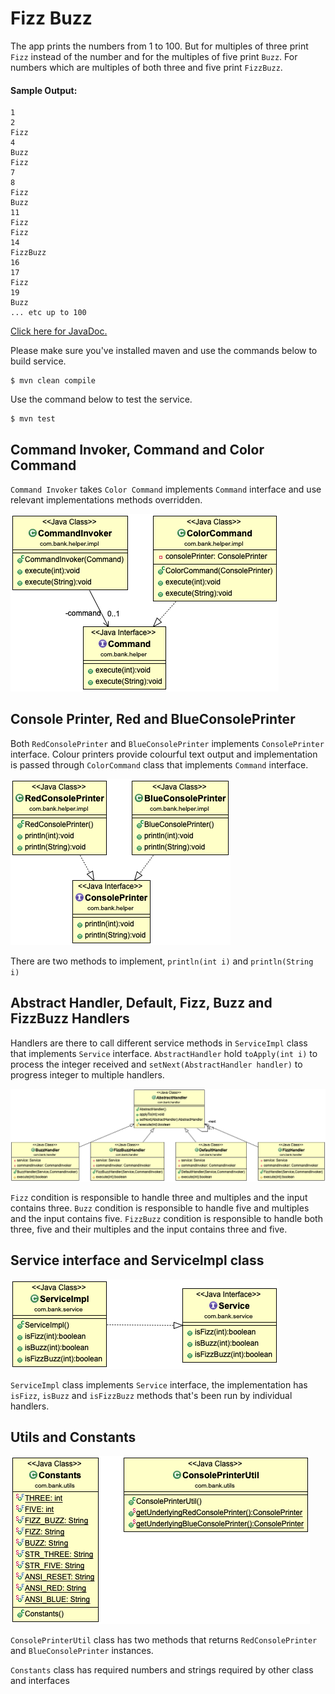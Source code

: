 # Fizz Buzz
The app prints the numbers from 1 to 100. But for multiples of three print `Fizz` instead of the number
and for the multiples of five print `Buzz`. For numbers which are multiples of both three and five print `FizzBuzz`.

#### Sample Output:
```
1
2
Fizz
4
Buzz
Fizz
7
8
Fizz
Buzz
11
Fizz
Fizz
14
FizzBuzz
16
17
Fizz
19
Buzz
... etc up to 100
```

[Click here for JavaDoc.](https://ozinal.github.io/fizz-buzz/)

Please make sure you've installed maven and use the commands below to build service.

```
$ mvn clean compile
```

Use the command below to test the service.
```
$ mvn test
```
##

## Command Invoker, Command and Color Command
`Command Invoker` takes `Color Command` implements `Command` interface and use relevant implementations methods overridden.

![Command Diagram](diagrams/command.png)

## Console Printer, Red and BlueConsolePrinter

Both `RedConsolePrinter` and `BlueConsolePrinter` implements `ConsolePrinter` interface. Colour printers provide colourful
text output and implementation is passed through `ColorCommand` class that implements `Command` interface.

![Console Diagram](diagrams/console.png)

There are two methods to implement, `println(int i)` and `println(String i)`

## Abstract Handler, Default, Fizz, Buzz and FizzBuzz Handlers

Handlers are there to call different service methods in `ServiceImpl` class that implements `Service` interface.
`AbstractHandler` hold `toApply(int i)` to process the integer received and `setNext(AbstractHandler handler)` to progress
integer to multiple handlers.

![Handler Diagram](diagrams/handler.png)

`Fizz` condition is responsible to handle three and multiples and the input contains three.
`Buzz` condition is responsible to handle five and multiples and the input contains five.
`FizzBuzz` condition is responsible to handle both three, five and their multiples and the input contains three and five.

## Service interface and ServiceImpl class
![Service Diagram](diagrams/service.png)

`ServiceImpl` class implements `Service` interface, the implementation has `isFizz`, `isBuzz` and `isFizzBuzz` methods that's been run by individual handlers.

## Utils and Constants
![Service Diagram](diagrams/utils.png)

`ConsolePrinterUtil` class has two methods that returns `RedConsolePrinter` and `BlueConsolePrinter` instances.

`Constants` class has required numbers and strings required by other class and interfaces